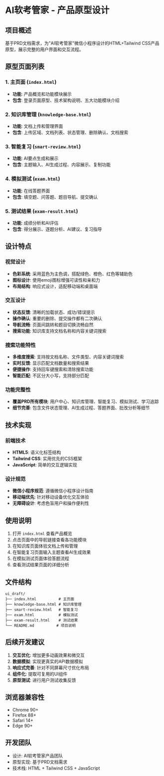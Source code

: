 # AI软考管家 - 产品原型设计

## 项目概述

基于PRD文档需求，为"AI软考管家"微信小程序设计的HTML+Tailwind CSS产品原型，展示完整的用户界面和交互流程。

## 原型页面列表

### 1. 主页面 (`index.html`)
- **功能**: 产品概览和功能模块展示
- **包含**: 登录页面原型、技术架构说明、五大功能模块介绍

### 2. 知识库管理 (`knowledge-base.html`)
- **功能**: 文档上传和管理界面
- **包含**: 上传区域、文档列表、状态管理、删除确认、文档搜索

### 3. 智能复习 (`smart-review.html`)
- **功能**: AI要点生成和展示
- **包含**: 主题输入、AI生成过程、内容展示、复制功能

### 4. 模拟测试 (`exam.html`)
- **功能**: 在线答题界面
- **包含**: 填空题、问答题、题目导航、提交确认

### 5. 测试结果 (`exam-result.html`)
- **功能**: 成绩分析和AI评估
- **包含**: 得分展示、逐题分析、AI建议、复习指导

## 设计特点

### 视觉设计
- **色彩系统**: 采用蓝色为主色调，搭配绿色、橙色、红色等辅助色
- **图标设计**: 使用emoji图标增强可读性和亲和力
- **布局结构**: 响应式设计，适配移动端和桌面端

### 交互设计
- **状态反馈**: 清晰的加载状态、成功/错误提示
- **操作确认**: 重要的删除、提交操作都有二次确认
- **导航流畅**: 页面间跳转和题目切换流畅自然
- **搜索功能**: 知识库支持文档名称和内容关键词搜索

### 搜索功能特性
- **多维度搜索**: 支持按文档名称、文件类型、内容关键词搜索
- **实时反馈**: 显示匹配文档数量和搜索结果
- **便捷操作**: 支持回车键搜索和清除搜索功能
- **智能匹配**: 不区分大小写，支持部分匹配

### 功能完整性
- **覆盖PRD所有模块**: 用户中心、知识库管理、智能复习、模拟测试、学习追踪
- **细节完善**: 包含文件状态管理、AI生成过程、答题界面、批改分析等细节

## 技术实现

### 前端技术
- **HTML5**: 语义化标签结构
- **Tailwind CSS**: 实用优先的CSS框架
- **JavaScript**: 简单的交互逻辑实现

### 设计规范
- **微信小程序规范**: 遵循微信小程序设计指南
- **移动端优先**: 针对移动设备优化交互体验
- **无障碍设计**: 考虑色盲用户和操作便利性

## 使用说明

1. 打开 `index.html` 查看产品概览
2. 点击页面中的导航链接查看各功能模块
3. 在知识库页面体验文档上传和管理
4. 在智能复习页面输入主题查看AI生成效果
5. 在模拟测试页面体验答题流程
6. 查看测试结果页面的详细分析

## 文件结构

```
ui_draft/
├── index.html          # 主页面
├── knowledge-base.html # 知识库管理
├── smart-review.html   # 智能复习
├── exam.html           # 模拟测试
├── exam-result.html    # 测试结果
└── README.md          # 项目说明
```

## 后续开发建议

1. **交互优化**: 增加更多动画效果和微交互
2. **数据模拟**: 实现更真实的API数据模拟
3. **响应式完善**: 针对不同屏幕尺寸优化布局
4. **组件化**: 提取可复用的UI组件
5. **原型测试**: 进行用户测试收集反馈

## 浏览器兼容性

- Chrome 90+
- Firefox 88+
- Safari 14+
- Edge 90+

## 开发团队

- 设计: AI软考管家产品团队
- 原型实现: 基于PRD文档需求
- 技术栈: HTML + Tailwind CSS + JavaScript